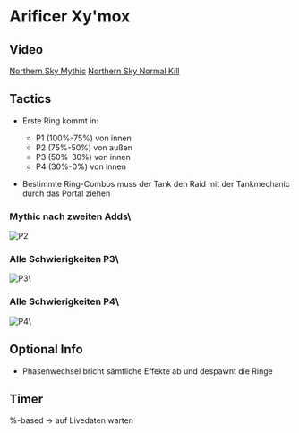 # Arificer Xy'mox

## Video

[Northern Sky Mythic](https://www.twitch.tv/videos/1261893192?t=00h58m25s)
[Northern Sky Normal Kill](https://www.twitch.tv/videos/1273585898?t=01h25m39s)

## Tactics

- Erste Ring kommt in:
  - P1 (100%-75%) von innen
  - P2 (75%-50%) von außen
  - P3 (50%-30%) von innen
  - P4 (30%-0%) von innen

- Bestimmte Ring-Combos muss der Tank den Raid mit der Tankmechanic durch das Portal ziehen

### Mythic nach zweiten Adds\
![P2](/images/artificer/mythic2ndAddGrp.gif)


### Alle Schwierigkeiten P3\

![P3](/images/artificer/tankGripP3.gif)\

### Alle Schwierigkeiten P4\

![P4](/images/artificer/tankGripP4.gif)\

## Optional Info

- Phasenwechsel bricht sämtliche Effekte ab und despawnt die Ringe

## Timer

%-based -> auf Livedaten warten
